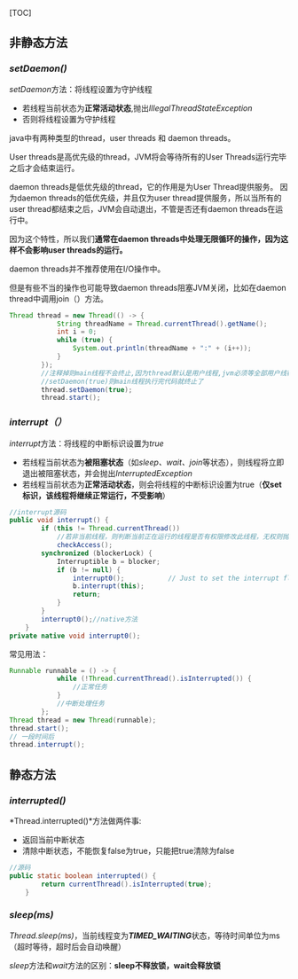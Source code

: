 [TOC]

## 非静态方法

### *setDaemon()*

*setDaemon*方法：将线程设置为守护线程

- 若线程当前状态为**正常活动状态**,抛出*IllegalThreadStateException*
- 否则将线程设置为守护线程

java中有两种类型的thread，user threads 和 daemon threads。

User threads是高优先级的thread，JVM将会等待所有的User Threads运行完毕之后才会结束运行。

daemon threads是低优先级的thread，它的作用是为User Thread提供服务。 因为daemon threads的低优先级，并且仅为user thread提供服务，所以当所有的user thread都结束之后，JVM会自动退出，不管是否还有daemon threads在运行中。

因为这个特性，所以我们**通常在daemon threads中处理无限循环的操作，因为这样不会影响user threads的运行。**

daemon threads并不推荐使用在I/O操作中。

但是有些不当的操作也可能导致daemon threads阻塞JVM关闭，比如在daemon thread中调用join（）方法。

```java
Thread thread = new Thread(() -> {
            String threadName = Thread.currentThread().getName();
            int i = 0;
            while (true) {
                System.out.println(threadName + ":" + (i++));
            }
        });
		//注释掉则main线程不会终止,因为thread默认是用户线程,jvm必须等全部用户线程运行完才会停止,所以一直执行任务
		//setDaemon(true)则main线程执行完代码就终止了
        thread.setDaemon(true);
        thread.start();
```



### *interrupt（）*

*interrupt*方法：将线程的中断标识设置为*true*

- 若线程当前状态为**被阻塞状态**（如*sleep、wait、join*等状态），则线程将立即退出被阻塞状态，并会抛出*InterruptedException*
- 若线程当前状态为**正常活动状态**，则会将线程的中断标识设置为true（**仅set标识，该线程将继续正常运行，不受影响**）

```java
//interrupt源码
public void interrupt() {
        if (this != Thread.currentThread())
            //若非当前线程，则判断当前正在运行的线程是否有权限修改此线程，无权则抛出SecurityException
            checkAccess();
        synchronized (blockerLock) {
            Interruptible b = blocker;
            if (b != null) {
                interrupt0();           // Just to set the interrupt flag
                b.interrupt(this);
                return;
            }
        }
        interrupt0();//native方法
    }
private native void interrupt0();
```

常见用法：

```java
Runnable runnable = () -> {
            while (!Thread.currentThread().isInterrupted()) {
                //正常任务
            }
    		//中断处理任务
        };
Thread thread = new Thread(runnable);
thread.start();
// 一段时间后
thread.interrupt();
```

## 静态方法

### *interrupted()*

*Thread.interrupted()*方法做两件事:

- 返回当前中断状态
- 清除中断状态，不能恢复false为true，只能把true清除为false

```java
//源码
public static boolean interrupted() {
        return currentThread().isInterrupted(true);
    }
```

### *sleep(ms)*

*Thread.sleep(ms)*，当前线程变为***TIMED_WAITING***状态，等待时间单位为ms（超时等待，超时后会自动唤醒）

*sleep*方法和*wait*方法的区别：**sleep不释放锁，wait会释放锁**